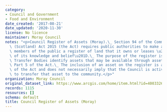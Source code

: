 ```yaml
---
category:
- Council and Government
- Food and Environment
date_created: '2017-08-21'
date_updated: '2020-11-30'
license: No licence
maintainer: Moray Council
notes: "<p>Council Register of Assets (Moray).\_ Section 94 of the Community Empowerment\
  \ (Scotland) Act 2015 (the Act) requires public authorities to make available to\
  \ members of the public a register of land that it owns or leases \u201Cto the best\
  \ of its knowledge and belief\u201D.\_ The purpose of the register is to help Community\
  \ Transfer Bodies identify assets that may be available through asset transfer under\
  \ Part 5 of the Act.\_ The inclusion of an asset on the register is a requirement\
  \ of the Act and does not necessarily imply that the Council is actively seeking\
  \ to transfer that asset to the community.</p>"
organization: Moray Council
original_dataset_link: https://www.arcgis.com/home/item.html?id=400332609a0641e389c990dccfb42430
records: 1115
resources: []
schema: default
title: Council Register of Assets (Moray)
---
```

